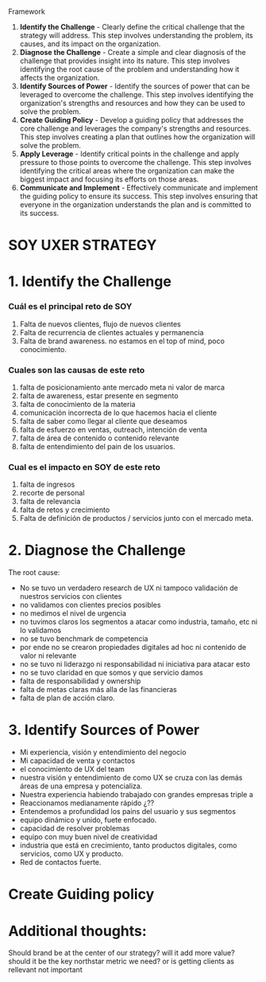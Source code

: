 Framework

1. **Identify the Challenge** - Clearly define the critical challenge that the strategy will address. This step involves understanding the problem, its causes, and its impact on the organization.
2.  **Diagnose the Challenge** - Create a simple and clear diagnosis of the challenge that provides insight into its nature. This step involves identifying the root cause of the problem and understanding how it affects the organization.
3.  **Identify Sources of Power** - Identify the sources of power that can be leveraged to overcome the challenge. This step involves identifying the organization's strengths and resources and how they can be used to solve the problem.
4.  **Create Guiding Policy** - Develop a guiding policy that addresses the core challenge and leverages the company's strengths and resources. This step involves creating a plan that outlines how the organization will solve the problem.
5.  **Apply Leverage** - Identify critical points in the challenge and apply pressure to those points to overcome the challenge. This step involves identifying the critical areas where the organization can make the biggest impact and focusing its efforts on those areas.
6.  **Communicate and Implement** - Effectively communicate and implement the guiding policy to ensure its success. This step involves ensuring that everyone in the organization understands the plan and is committed to its success.
<h1> SOY UXER STRATEGY</h1>

# 1. Identify the Challenge
### Cuál es el principal reto de SOY
1. Falta de nuevos clientes, flujo de nuevos clientes
2.  Falta de recurrencia de clientes actuales y permanencia
3. Falta de brand awareness. no estamos en el top of mind, poco conocimiento. 
### Cuales son las causas de este reto
1. falta de posicionamiento ante mercado meta ni valor de marca
2. falta de awareness, estar presente en segmento
3. falta de conocimiento de la materia 
4. comunicación incorrecta de lo que hacemos hacia el cliente 
5. falta de saber como llegar al cliente que deseamos
6. falta de esfuerzo en ventas, outreach, intención de venta
7. falta de área de contenido o contenido relevante
8. falta de entendimiento del pain de los usuarios. 
### Cual es el impacto en SOY de este reto
1. falta de ingresos
2. recorte de personal
3. falta de relevancia
4. falta de retos y crecimiento
5. Falta de definición de productos / servicios junto con el mercado meta. 

# 2. Diagnose the Challenge
The root cause: 
- No se tuvo un verdadero research de UX ni tampoco validación de nuestros servicios con clientes
- no validamos con clientes precios posibles 
- no medimos el nivel de urgencia
- no tuvimos claros los segmentos a atacar como industria, tamaño, etc ni lo validamos
- no se tuvo benchmark de competencia
- por ende no se crearon propiedades digitales ad hoc ni contenido de valor ni  relevante
- no se tuvo ni liderazgo ni responsabilidad ni iniciativa para atacar esto
- no se tuvo claridad en que somos y que servicio damos
- falta de responsabilidad y ownership
- falta de metas claras más alla de las financieras
- falta de plan de acción claro. 

#   **3. Identify Sources of Power** 
- Mi experiencia, visión y entendimiento del negocio
- Mi capacidad de venta y contactos
- el conocimiento de UX del team
- nuestra visión y entendimiento de como UX se cruza con las demás áreas de una empresa y potencializa. 
- Nuestra experiencia habiendo trabajado con grandes empresas triple a
- Reaccionamos medianamente rápido ¿??
- Entendemos a profundidad los pains del usuario y sus segmentos
- equipo dinámico y unido, fuete enfocado. 
- capacidad de resolver problemas
- equipo con muy buen nivel de creatividad
- industria que está en crecimiento, tanto productos digitales, como servicios, como UX y producto. 
- Red de contactos fuerte. 

# Create Guiding policy





# Additional thoughts: 

Should brand be at the center of our strategy? will it add more value? should it be the key northstar metric we need? or is getting clients as rellevant not important

